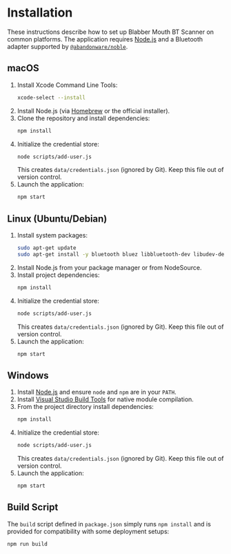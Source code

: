 # Installation

These instructions describe how to set up Blabber Mouth BT Scanner on common platforms.  The application requires [Node.js](https://nodejs.org/) and a Bluetooth adapter supported by [`@abandonware/noble`](https://github.com/abandonware/noble).

## macOS
1. Install Xcode Command Line Tools:
   ```bash
   xcode-select --install
   ```
2. Install Node.js (via [Homebrew](https://brew.sh/) or the official installer).
3. Clone the repository and install dependencies:
   ```bash
   npm install
   ```
4. Initialize the credential store:
   ```bash
   node scripts/add-user.js
   ```
   This creates `data/credentials.json` (ignored by Git). Keep this file out of version control.
5. Launch the application:
   ```bash
   npm start
   ```

## Linux (Ubuntu/Debian)
1. Install system packages:
   ```bash
   sudo apt-get update
   sudo apt-get install -y bluetooth bluez libbluetooth-dev libudev-dev
   ```
2. Install Node.js from your package manager or from NodeSource.
3. Install project dependencies:
   ```bash
   npm install
   ```
4. Initialize the credential store:
   ```bash
   node scripts/add-user.js
   ```
   This creates `data/credentials.json` (ignored by Git). Keep this file out of version control.
5. Launch the application:
   ```bash
   npm start
   ```

## Windows
1. Install [Node.js](https://nodejs.org/) and ensure `node` and `npm` are in your `PATH`.
2. Install [Visual Studio Build Tools](https://visualstudio.microsoft.com/visual-cpp-build-tools/) for native module compilation.
3. From the project directory install dependencies:
   ```bash
   npm install
   ```
4. Initialize the credential store:
   ```bash
   node scripts/add-user.js
   ```
   This creates `data/credentials.json` (ignored by Git). Keep this file out of version control.
5. Launch the application:
   ```bash
   npm start
   ```

## Build Script
The `build` script defined in `package.json` simply runs `npm install` and is provided for compatibility with some deployment setups:
```bash
npm run build
```
